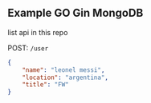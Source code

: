 ## Example GO Gin MongoDB

list api in this repo


POST: `/user`
```json
{
    "name": "leonel messi",
    "location": "argentina",
    "title": "FW"
}
```
